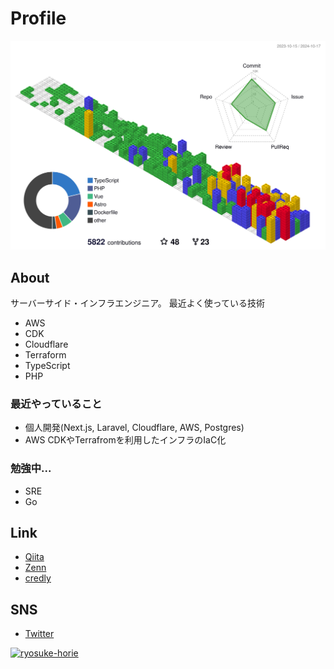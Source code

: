 # Profile

<!-- GitBlockを利用 -->
![](./profile-3d-contrib/profile-gitblock.svg)

## About

サーバーサイド・インフラエンジニア。
最近よく使っている技術
- AWS
- CDK
- Cloudflare
- Terraform
- TypeScript
- PHP

### 最近やっていること

- 個人開発(Next.js, Laravel, Cloudflare, AWS, Postgres)
- AWS CDKやTerrafromを利用したインフラのIaC化

### 勉強中...

- SRE
- Go


## Link

- [Qiita](https://qiita.com/ryosuke-horie)
- [Zenn](https://zenn.dev/ryosuke_horie)
- [credly](https://www.credly.com/users/ryosuke-horie.4573376d)

## SNS

- [Twitter](https://twitter.com/ryosuke_314_)

[![ryosuke-horie](https://komarev.com/ghpvc/?username=ryosuke-horie)](https://github.com/ryosuke-horie/ryosuke-horie/)
